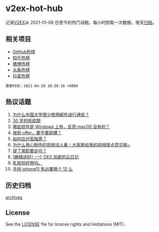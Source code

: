 # v2ex-hot-hub

 记录[V2EX](https://www.v2ex.com/)从 2021-01-06 日至今的热门话题。每小时抓取一次数据，按天[归档](archives)。
 
 ## 相关项目

- [GitHub热榜](https://github.com/lonnyzhang423/github-hot-hub)
- [知乎热榜](https://github.com/lonnyzhang423/zhihu-hot-hub)
- [微博热榜](https://github.com/lonnyzhang423/weibo-hot-hub)
- [头条热榜](https://github.com/lonnyzhang423/toutiao-hot-hub)
- [抖音热榜](https://github.com/lonnyzhang423/douyin-hot-hub)


 `更新时间：2021-04-20 10:38:10 +0800`

## 热议话题

1. [为什么中国大学很少使用邮件进行通信？](https://www.v2ex.com/t/771662)
1. [30 岁的低欲期](https://www.v2ex.com/t/771627)
1. [哪些软件是 Windows 上有，反而 macOS 没有的？](https://www.v2ex.com/t/771791)
1. [收到 offer，要不要跳槽？](https://www.v2ex.com/t/771628)
1. [如何应对孤独感？](https://www.v2ex.com/t/771599)
1. [为什么用心制作的视频没人看！大家能给我的视频提点意见嘛~](https://www.v2ex.com/t/771597)
1. [提了离职要走吗？](https://www.v2ex.com/t/771707)
1. [[踢楼送码] 一个 DES 加密的云日记](https://www.v2ex.com/t/771619)
1. [乳胶枕好用吗。](https://www.v2ex.com/t/771637)
1. [手持 iphone11 有必要换个 12 么](https://www.v2ex.com/t/771743)

## 历史归档

[archives](archives)

## License

See the [LICENSE](LICENSE) file for license rights and limitations (MIT).
